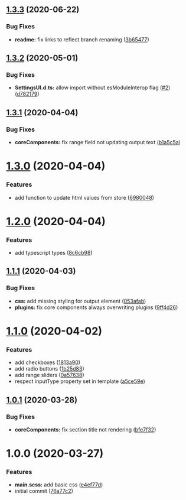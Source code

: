 ## [1.3.3](https://github.com/TimoBechtel/settings-ui/compare/v1.3.2...v1.3.3) (2020-06-22)


### Bug Fixes

* **readme:** fix links to reflect branch renaming ([3b65477](https://github.com/TimoBechtel/settings-ui/commit/3b6547700533feed9ce72a46ee00f56b8e6a0c8e))

## [1.3.2](https://github.com/TimoBechtel/settings-ui/compare/v1.3.1...v1.3.2) (2020-05-01)


### Bug Fixes

* **SettingsUI.d.ts:** allow import without esModuleInterop flag ([#2](https://github.com/TimoBechtel/settings-ui/issues/2)) ([d782179](https://github.com/TimoBechtel/settings-ui/commit/d782179c325659a02ebd48ac40a4a3ab213d5c77))

## [1.3.1](https://github.com/TimoBechtel/settings-ui/compare/v1.3.0...v1.3.1) (2020-04-04)


### Bug Fixes

* **coreComponents:** fix range field not updating output text ([b1a5c5a](https://github.com/TimoBechtel/settings-ui/commit/b1a5c5ac9f33efc56a7c8f42ad851bc51620a118))

# [1.3.0](https://github.com/TimoBechtel/settings-ui/compare/v1.2.0...v1.3.0) (2020-04-04)


### Features

* add function to update html values from store ([6980048](https://github.com/TimoBechtel/settings-ui/commit/69800485a36dcfb7d34182566167ec97b4578a12))

# [1.2.0](https://github.com/TimoBechtel/settings-ui/compare/v1.1.1...v1.2.0) (2020-04-04)


### Features

* add typescript types ([8c6cb98](https://github.com/TimoBechtel/settings-ui/commit/8c6cb986d71b063d28ce45fa2dc92714f22e0649))

## [1.1.1](https://github.com/TimoBechtel/settings-ui/compare/v1.1.0...v1.1.1) (2020-04-03)


### Bug Fixes

* **css:** add missing styling for output element ([053afab](https://github.com/TimoBechtel/settings-ui/commit/053afab7ebee3be347850994b80bb00353929cf0))
* **plugins:** fix core components always overwriting plugins ([9ff4d26](https://github.com/TimoBechtel/settings-ui/commit/9ff4d26942310329ac4ee7fef6dca383aa157000))

# [1.1.0](https://github.com/TimoBechtel/settings-ui/compare/v1.0.1...v1.1.0) (2020-04-02)


### Features

* add checkboxes ([1813a90](https://github.com/TimoBechtel/settings-ui/commit/1813a90cc89bfb869e57104c94e05ba01b3f1454))
* add radio buttons ([1b25d83](https://github.com/TimoBechtel/settings-ui/commit/1b25d83f5ddbeddcbea771037684d30201c9c7a2))
* add range sliders ([0a57638](https://github.com/TimoBechtel/settings-ui/commit/0a57638177810594a91e1cd00d4105adad6eee16))
* respect inputType property set in template ([a5ce59e](https://github.com/TimoBechtel/settings-ui/commit/a5ce59eb5cb94194611bd2fe59f8ec7d6dbbc17c))

## [1.0.1](https://github.com/TimoBechtel/settings-ui/compare/v1.0.0...v1.0.1) (2020-03-28)


### Bug Fixes

* **coreComponents:** fix section title not rendering ([bfe7f32](https://github.com/TimoBechtel/settings-ui/commit/bfe7f32b6affcc55df520f5db48214143ce196dc))

# 1.0.0 (2020-03-27)


### Features

* **main.scss:** add basic css ([e4ef77d](https://github.com/TimoBechtel/settings-ui/commit/e4ef77d4d3cb33f487b2b2c5089262fbb60049c5))
* initial commit ([76a77c2](https://github.com/TimoBechtel/settings-ui/commit/76a77c253b3becec6a8a742e913263d79dcd8a7e))
